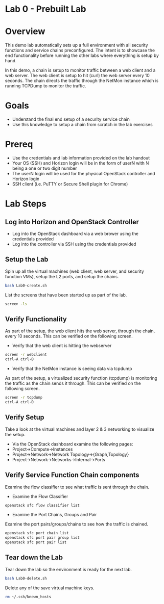 
# Lab 0 - Prebuilt Lab

# Overview

This demo lab automatically sets up a full environment with all security functions and service chains preconfigured. The intent is to showcase the end functionality before running the other labs where everything is setup by hand.

In this demo, a chain is setup to monitor traffic between a web client and a web server. The web client is setup to hit (curl) the web server every 10 seconds. The chain directs the traffic through the NetMon instance which is running TCPDump to monitor the traffic.

# Goals

  * Understand the final end setup of a security service chain
  * Use this knowledge to setup a chain from scratch in the lab exercises

# Prereq

  * Use the credentials and lab information provided on the lab handout
  * Your OS (SSH) and Horizon login will be in the form of userN with N being a one or two digit number
  * The userN login will be used for the physical OpenStack controller and Horizon login
  * SSH client (i.e. PuTTY or Secure Shell plugin for Chrome)

# Lab Steps

## Log into Horizon and OpenStack Controller

  * Log into the OpenStack dashboard via a web brower using the credentials provided
  * Log into the controller via SSH using the credentials provided
    
## Setup the Lab

Spin up all the virtual machines (web client, web server, and security function VMs), setup the L2 ports, and setup the chains.

```bash
bash Lab0-create.sh
```

List the screens that have been started up as part of the lab.

```bash
screen -ls
```

## Verify Functionality

As part of the setup, the web client hits the web server, through the chain, every 10 seconds. This can be verified on the following screen.

* Verify that the web client is hitting the webserver

```bash
screen -r webclient
ctrl-A ctrl-D
```

* Verify that the NetMon instance is seeing data via tcpdump

As part of the setup, a virtualized security function (tcpdump) is monitoring the traffic as the chain sends it through. This can be verified on the following screen.

```bash
screen -r tcpdump
ctrl-A ctrl-D
```

## Verify Setup

Take a look at the virtual machines and layer 2 & 3 networking to visualize the setup.

* Via the OpenStack dashboard examine the following pages:
* Project->Compute->Instances
* Project->Network->Network Topology->{Graph,Topology}
* Project->Network->Networks->Internal->Ports

## Verify Service Function Chain components

Examine the flow classifier to see what traffic is sent through the chain.

* Examine the Flow Classifier
```bash
openstack sfc flow classifier list
```

* Examine the Port Chains, Groups and Pair

Examine the port pairs/groups/chains to see how the traffic is chained.

```bash
openstack sfc port chain list
openstack sfc port pair group list
openstack sfc port pair list
```

## Tear down the Lab

Tear down the lab so the environment is ready for the next lab.

```bash
bash Lab0-delete.sh
```

Delete any of the save virtual machine keys.

```bash
rm ~/.ssh/known_hosts
```




